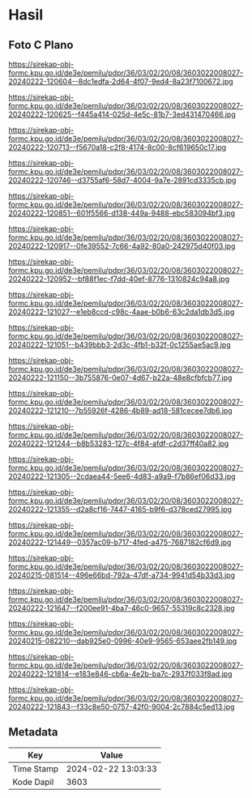 # Hasil

## Foto C Plano

https://sirekap-obj-formc.kpu.go.id/de3e/pemilu/pdpr/36/03/02/20/08/3603022008027-20240222-120604--8dc1edfa-2d64-4f07-9ed4-8a23f7100672.jpg

https://sirekap-obj-formc.kpu.go.id/de3e/pemilu/pdpr/36/03/02/20/08/3603022008027-20240222-120625--f445a414-025d-4e5c-81b7-3ed431470466.jpg

https://sirekap-obj-formc.kpu.go.id/de3e/pemilu/pdpr/36/03/02/20/08/3603022008027-20240222-120713--f5670a18-c2f8-4174-8c00-8cf619650c17.jpg

https://sirekap-obj-formc.kpu.go.id/de3e/pemilu/pdpr/36/03/02/20/08/3603022008027-20240222-120746--d3755af6-58d7-4004-9a7e-2891cd3335cb.jpg

https://sirekap-obj-formc.kpu.go.id/de3e/pemilu/pdpr/36/03/02/20/08/3603022008027-20240222-120851--601f5566-d138-449a-9488-ebc583094bf3.jpg

https://sirekap-obj-formc.kpu.go.id/de3e/pemilu/pdpr/36/03/02/20/08/3603022008027-20240222-120917--0fe39552-7c66-4a92-80a0-242975d40f03.jpg

https://sirekap-obj-formc.kpu.go.id/de3e/pemilu/pdpr/36/03/02/20/08/3603022008027-20240222-120952--bf88f1ec-f7dd-40ef-8776-1310824c94a8.jpg

https://sirekap-obj-formc.kpu.go.id/de3e/pemilu/pdpr/36/03/02/20/08/3603022008027-20240222-121027--e1eb8ccd-c98c-4aae-b0b6-63c2da1db3d5.jpg

https://sirekap-obj-formc.kpu.go.id/de3e/pemilu/pdpr/36/03/02/20/08/3603022008027-20240222-121051--b439bbb3-2d3c-4fb1-b32f-0c1255ae5ac9.jpg

https://sirekap-obj-formc.kpu.go.id/de3e/pemilu/pdpr/36/03/02/20/08/3603022008027-20240222-121150--3b755876-0e07-4d67-b22a-48e8cfbfcb77.jpg

https://sirekap-obj-formc.kpu.go.id/de3e/pemilu/pdpr/36/03/02/20/08/3603022008027-20240222-121210--7b55926f-4286-4b89-ad18-581cecee7db6.jpg

https://sirekap-obj-formc.kpu.go.id/de3e/pemilu/pdpr/36/03/02/20/08/3603022008027-20240222-121244--b8b53283-127c-4f84-afdf-c2d37ff40a82.jpg

https://sirekap-obj-formc.kpu.go.id/de3e/pemilu/pdpr/36/03/02/20/08/3603022008027-20240222-121305--2cdaea44-5ee6-4d83-a9a9-f7b86ef06d33.jpg

https://sirekap-obj-formc.kpu.go.id/de3e/pemilu/pdpr/36/03/02/20/08/3603022008027-20240222-121355--d2a8cf16-7447-4165-b9f6-d378ced27995.jpg

https://sirekap-obj-formc.kpu.go.id/de3e/pemilu/pdpr/36/03/02/20/08/3603022008027-20240222-121449--0357ac09-b717-4fed-a475-7687182cf6d9.jpg

https://sirekap-obj-formc.kpu.go.id/de3e/pemilu/pdpr/36/03/02/20/08/3603022008027-20240215-081514--496e66bd-792a-47df-a734-9941d54b33d3.jpg

https://sirekap-obj-formc.kpu.go.id/de3e/pemilu/pdpr/36/03/02/20/08/3603022008027-20240222-121647--f200ee91-4ba7-46c0-9657-55319c8c2328.jpg

https://sirekap-obj-formc.kpu.go.id/de3e/pemilu/pdpr/36/03/02/20/08/3603022008027-20240215-082210--dab925e0-0996-40e9-9565-653aee2fb149.jpg

https://sirekap-obj-formc.kpu.go.id/de3e/pemilu/pdpr/36/03/02/20/08/3603022008027-20240222-121814--e183e846-cb6a-4e2b-ba7c-2937f033f8ad.jpg

https://sirekap-obj-formc.kpu.go.id/de3e/pemilu/pdpr/36/03/02/20/08/3603022008027-20240222-121843--f33c8e50-0757-42f0-9004-2c7884c5ed13.jpg


## Metadata

| Key        | Value               |
| ---------- | ------------------- |
| Time Stamp | 2024-02-22 13:03:33 |
| Kode Dapil | 3603                |



